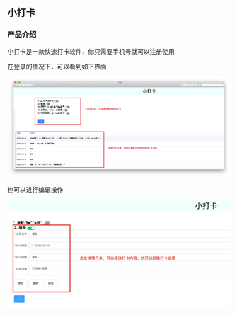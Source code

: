 ## 小打卡

### 产品介绍

小打卡是一款快速打卡软件，你只需要手机号就可以注册使用

在登录的情况下，可以看到如下界面

<img src="./images/1.jpg" alt="1" style="zoom:150%;" />

也可以进行编辑操作

![2](./images/2.jpg)

